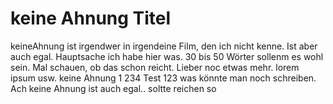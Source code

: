 # keine Ahnung Titel

keineAhnung ist irgendwer in irgendeine Film, den ich nicht kenne. Ist aber auch egal. Hauptsache ich habe hier was. 30 bis 50 Wörter sollenm
es wohl sein. Mal schauen, ob das schon reicht. Lieber noc etwas mehr. lorem ipsum usw. keine Ahnung 1 234 Test 123
was könnte man noch schreiben. Ach keine Ahnung ist auch egal.. soltte reichen so
